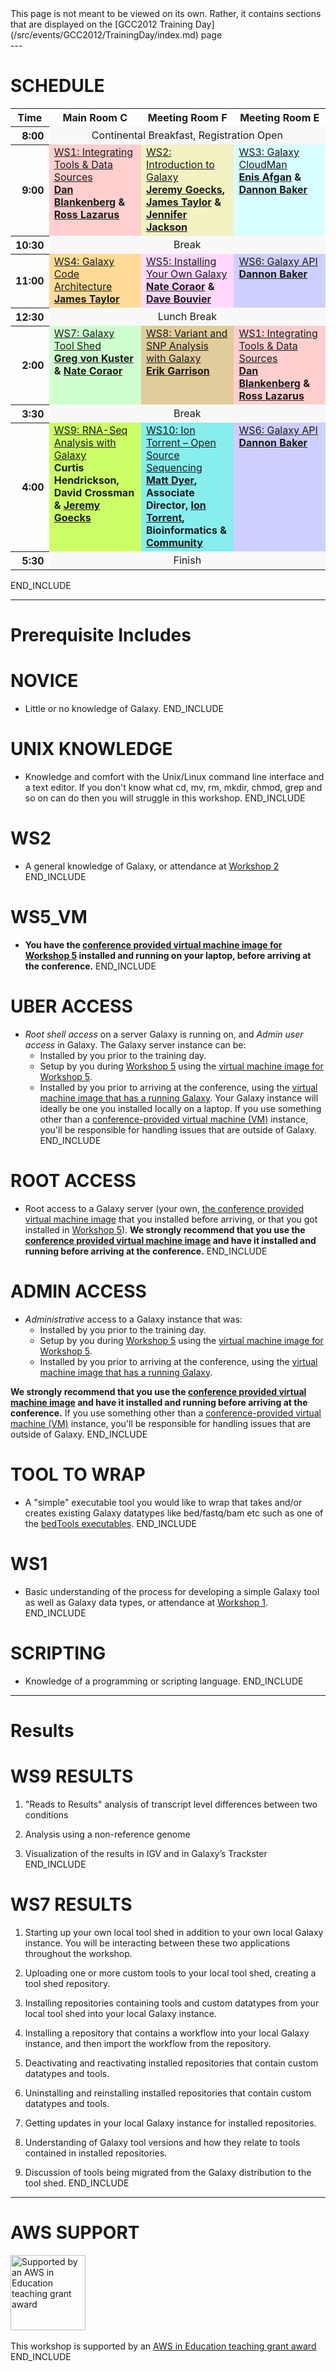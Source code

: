 <div class='red'>
This page is not meant to be viewed on its own.  Rather, it contains sections that are displayed on the [GCC2012 Training Day](/src/events/GCC2012/TrainingDay/index.md) page
</div>
---

# SCHEDULE

<table>
  <tr class="th" >
    <th style=" text-align: center;"> Time </th>
    <th style=" text-align: center; width: 30%;"> Main Room C </th>
    <th style=" text-align: center; width: 30%;"> Meeting Room </em>F<em> </th>
    <th style=" text-align: center; width: 30%;"> Meeting Room E </th>
  </tr>
  <tr>
    <th style=" text-align: right;"> 8:00 </th>
    <td colspan=3 style=" text-align: center; background-color: #F8F8F8 ;"> </em>Continental Breakfast, Registration Open<em> </td>
  </tr>
  <tr>
    <th style=" text-align: right;"> 9:00 </th>
    <td style=" vertical-align: top; background-color: #FFCFCF;"> </strong><a href='../#ws1'>WS1: Integrating Tools & Data Sources</a><strong><div class='indent'></em><a href='/Dan'>Dan Blankenberg</a> & <a href='/fubar'>Ross Lazarus</a><em> </td>
    <td style=" vertical-align: top; background-color: #F2F2C3;"> </strong><a href='../#ws2'>WS2: Introduction to Galaxy</a><strong><div class='indent'></em><a href='/JeremyGoecks'>Jeremy Goecks</a>, <a href='/JamesTaylor'>James Taylor</a> & <a href='/JenniferJackson'>Jennifer Jackson</a><em></div> </td>
    <td style=" vertical-align: top; background-color: #D8FFFF;"> </strong><a href='../#ws3'>WS3: Galaxy CloudMan</a><strong><div class='indent'></em><a href='/EnisAfgan'>Enis Afgan</a> & <a href='/DannonBaker'>Dannon Baker</a><em></div> </td>
  </tr>
  <tr>
    <th style=" text-align: right;"> 10:30 </th>
    <td colspan=3 style=" text-align: center; background-color: #F8F8F8 ;"> </em>Break<em> </td>
  </tr>
  <tr>
    <th style=" text-align: right;"> 11:00 </th>
    <td style=" vertical-align: top; background-color: #FFDB97;"> </strong><a href='../#ws4'>WS4: Galaxy Code Architecture</a><strong><div class='indent'></em><a href='/JamesTaylor'>James Taylor</a><em></div> </td>
    <td style=" vertical-align: top; background-color: #FFD8FF;"> </strong><a href='../#ws5'>WS5: Installing Your Own Galaxy</a><strong><div class='indent'></em><a href='/nate'>Nate Coraor</a> & <a href='/DaveBouvier'>Dave Bouvier</a><em></div> </td>
    <td style=" vertical-align: top; background-color: #CFCFFF;"> </strong><a href='../#ws6'>WS6: Galaxy API</a><strong><div class='indent'></em><a href='/DannonBaker'>Dannon Baker</a><em></div> </td>
  </tr>
  <tr>
    <th style=" text-align: right;"> 12:30 </th>
    <td colspan=3 style=" text-align: center; background-color: #F8F8F8 ;"> </em>Lunch Break<em> </td>
  </tr>
  <tr>
    <th style=" text-align: right;"> 2:00 </th>
    <td style=" vertical-align: top; background-color: #CFFFCF;"> </strong><a href='../#ws7'>WS7: Galaxy Tool Shed</a><strong><div class='indent'></em><a href='/greg_vonkuster'>Greg von Kuster</a> & <a href='/nate'>Nate Coraor</a><em> </td>
    <td style=" vertical-align: top; background-color: #E1CC9B;"> </strong><a href='../#ws8'>WS8: Variant and SNP Analysis with Galaxy</a><strong><div class='indent'></em><a href='http://bioinformatics.bc.edu/marthlab/Erik_Garrison'>Erik Garrison</a><em></div> </td>
    <td style=" vertical-align: top; background-color: #FFCFCF;"> </strong><a href='../#ws1'>WS1: Integrating Tools & Data Sources</a><strong><div class='indent'></em><a href='/Dan'>Dan Blankenberg</a> & <a href='/fubar'>Ross Lazarus</a><em></div> </td>
  </tr>
  <tr>
    <th style=" text-align: right;"> 3:30 </th>
    <td colspan=3 style=" text-align: center; background-color: #F8F8F8 ;"> </em>Break<em> </td>
  </tr>
  <tr>
    <th style=" text-align: right;"> 4:00 </th>
    <td style=" vertical-align: top; background-color: #CCFF66;"> </strong><a href='../#ws9'>WS9: RNA-Seq Analysis with Galaxy</a><strong><div class='indent'></em>Curtis Hendrickson, David Crossman & <a href='/JeremyGoecks'>Jeremy Goecks</a><em></div> </td>
    <td style=" vertical-align: top; background-color: #88EDED;"> </strong><a href='../#ws10'>WS10: Ion Torrent – Open Source Sequencing</a><strong><div class='indent'></em><a href='/MattDyer'>Matt Dyer</a>, Associate Director, <a href='http://lifetech.com/'>Ion Torrent</a>, Bioinformatics & <a href='http://ioncommunity.iontorrent.com/'>Community</a><em></div>  </td>
    <td style=" vertical-align: top; background-color: #CFCFFF;"> </strong><a href='../#ws6'>WS6: Galaxy API</a><strong><div class='indent'></em><a href='/DannonBaker'>Dannon Baker</a><em></div> </td>
  </tr>
  <tr>
    <th style=" text-align: right;"> 5:30 </th>
    <td colspan=3 style=" text-align: center; background-color: #F8F8F8 ;"> </em>Finish<em> </td>
  </tr>
</table>

END_INCLUDE

---
# Prerequisite Includes

# NOVICE
* Little or no knowledge of Galaxy. 
END_INCLUDE

# UNIX KNOWLEDGE
* Knowledge and comfort with the Unix/Linux command line interface and a text editor. If you don't know what cd, mv, rm, mkdir, chmod, grep and so on can do then you will struggle in this workshop. 
END_INCLUDE

# WS2
* A general knowledge of Galaxy, or attendance at [Workshop 2](/src/events/GCC2012/TrainingDay/index.md#ws2)
END_INCLUDE

# WS5_VM
* **You have the [conference provided virtual machine image for Workshop 5](/src/Events/GCC2012/TrainingDay/VMs/index.md#vm-without-a-running-galaxy) installed and running on your laptop, before arriving at the conference.**
END_INCLUDE

# UBER ACCESS
* *Root shell access* on a server Galaxy is running on, and *Admin user access* in Galaxy.  The Galaxy server instance can be:
  * Installed by you prior to the training day.
  * Setup by you during [Workshop 5](../#ws5) using the [virtual machine image for Workshop 5](/src/Events/GCC2012/TrainingDay/VMs/index.md#vm-without-a-running-galaxy).
  * Installed by you prior to arriving at the conference, using the [virtual machine image that has a running Galaxy](/src/Events/GCC2012/TrainingDay/VMs/index.md#vm-with-a-running-galaxy).
  Your Galaxy instance will ideally be one you installed locally on a laptop.  If you use something other than a [conference-provided virtual machine (VM)](/src/events/GCC2012/TrainingDay/VMs/index.md) instance, you'll be responsible for handling issues that are outside of Galaxy.
END_INCLUDE

# ROOT ACCESS
* Root access to a Galaxy server (your own, [the conference provided virtual machine image](/src/Events/GCC2012/TrainingDay/VMs/index.md#vm-with-a-running-galaxy) that you installed before arriving, or that you got installed  in [Workshop 5](../#ws5)).  **We strongly recommend that you use the [conference provided virtual machine image](/src/Events/GCC2012/TrainingDay/VMs/index.md#vm-with-a-running-galaxy) and have it installed and running before arriving at the conference.**
END_INCLUDE

# ADMIN ACCESS
* *Administrative* access to a Galaxy instance that was:
  * Installed by you prior to the training day.
  * Setup by you during [Workshop 5](../#ws5) using the [virtual machine image for Workshop 5](/src/Events/GCC2012/TrainingDay/VMs/index.md#vm-without-a-running-galaxy).
  * Installed by you prior to arriving at the conference, using the [virtual machine image that has a running Galaxy](/src/Events/GCC2012/TrainingDay/VMs/index.md#vm-with-a-running-galaxy).

 **We strongly recommend that you use the [conference provided virtual machine image](/Events/GCC2012/TrainingDay/VMs#vm-with-a-running-galaxy) and have it installed and running before arriving at the conference.**  If you use something other than a [conference-provided virtual machine (VM)](/src/events/GCC2012/TrainingDay/VMs/index.md) instance, you'll be responsible for handling issues that are outside of Galaxy.
END_INCLUDE

# TOOL TO WRAP
* A "simple" executable tool you would like to wrap that takes and/or creates existing Galaxy datatypes like bed/fastq/bam etc such as one of the [bedTools executables](http://code.google.com/p/bedtools/).
END_INCLUDE

# WS1
* Basic understanding of the process for developing a simple Galaxy tool as well as Galaxy data types, or attendance at [Workshop 1](/src/events/GCC2012/TrainingDay/index.md#ws1).
END_INCLUDE

# SCRIPTING
* Knowledge of a programming or scripting language.
END_INCLUDE


---

# Results

# WS9 RESULTS

1. "Reads to Results" analysis of transcript level differences between two conditions

2. Analysis using a non-reference genome

3. Visualization of the results in IGV and in Galaxy’s Trackster
END_INCLUDE

# WS7 RESULTS
1. Starting up your own local tool shed in addition to your own local Galaxy instance.  You will be interacting between these two applications throughout the workshop.

2. Uploading one or more custom tools to your local tool shed, creating a tool shed repository.

3. Installing repositories containing tools and custom datatypes from your local tool shed into your local Galaxy instance.

4. Installing a repository that contains a workflow into your local Galaxy instance, and then import the workflow from the repository.

5. Deactivating and reactivating installed repositories that contain custom datatypes and tools.

6. Uninstalling and reinstalling installed repositories that contain custom datatypes and tools.

7. Getting updates in your local Galaxy instance for installed repositories.

8. Understanding of Galaxy tool versions and how they relate to tools contained in installed repositories.

9. Discussion of tools being migrated from the Galaxy distribution to the tool shed.
END_INCLUDE

---

# AWS SUPPORT

<a href='http://aws.amazon.com/education/'><img src='/Images/Logos/AWSLogo.png' alt='Supported by an AWS in Education teaching grant award' width="120" /></a><br /><br />This workshop is supported by an [AWS in Education teaching grant award](http://aws.amazon.com/education/)
END_INCLUDE
